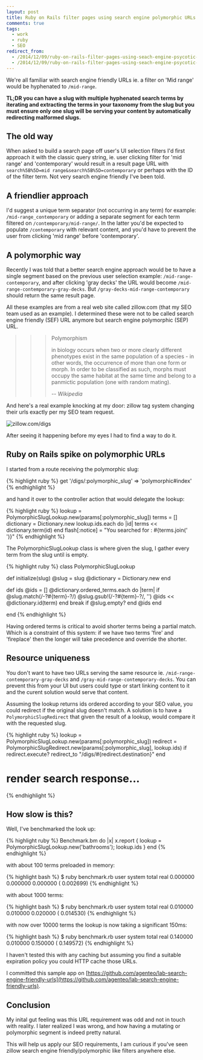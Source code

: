 ```yaml
---
layout: post
title: Ruby on Rails filter pages using search engine polymorphic URLs
comments: true
tags:
  - work
  - ruby
  - SEO
redirect_from:
  - /2014/12/09/ruby-on-rails-filter-pages-using-seach-engine-psycotic-urls/
  - /2014/12/09/ruby-on-rails-filter-pages-using-seach-engine-psycotic-urls.html/
---
```


We're all familiar with search engine friendly URLs ie. a filter on 'Mid range' would be hyphenated to `/mid-range`.

**TL;DR you can have a slug with multiple hyphenated search terms by iterating and extracting the terms in your taxonomy from the slug but you must ensure only one slug will be serving your content by automatically redirecting malformed slugs.**


## The old way

When asked to build a search page off user's UI selection filters I'd first approach it with the classic query string, ie. user clicking filter for 'mid range' and 'contemporary' would result in a result page URL with `search%5B%5D=mid range&search%5B%5D=contemporary` or perhaps with the ID of the filter term. Not very search engine friendly I've been told.

## A friendlier approach

I'd suggest a unique term separator (not occurring in any term) for example: `/mid-range_contemporary` or adding a separate segment for each term filtered on `/contemporary/mid-range/`. In the latter you'd be expected to populate `/contemporary` with relevant content, and you'd have to prevent the user from clicking 'mid range' before 'contemporary'.

## A polymorphic way

Recently I was told that a better search engine approach would be to have a single segment based on the previous user selection example: `/mid-range-contemporary`, and after clicking 'gray decks' the URL would become `/mid-range-contemporary-gray-decks`. But `/gray-decks-mid-range-contemporary` should return the same result page.

All these examples are from a real web site called zillow.com (that my SEO team used as an example). I determined these were not to be called search engine friendly (SEF) URL anymore but search engine polymorphic (SEP) URL.


>>> Polymorphism
>>>
>>> in biology occurs when two or more clearly different phenotypes exist in the same population of a species - in other words, the occurrence of more than one form or morph. In order to be classified as such, morphs must occupy the same habitat at the same time and belong to a panmictic population (one with random mating).
>>>
>>> -- <cite>Wikipedia</cite>

And here's a real example knocking at my door: zillow tag system changing their urls exactly per my SEO team request.

![zillow.com/digs](/assets/images/zillow_example.gif)

After seeing it happening before my eyes I had to find a way to do it.

## Ruby on Rails spike on polymorphic URLs

I started from a route receiving the polymorphic slug:

{% highlight ruby %}
get '/digs/:polymorphic_slug' => 'polymorphic#index'
{% endhighlight %}

and hand it over to the controller action that would delegate the lookup:

{% highlight ruby %}
lookup = PolymorphicSlugLookup.new(params[:polymorphic_slug])
terms = []
dictionary = Dictionary.new
lookup.ids.each do |id|
  terms << dictionary.term(id)
end
flash[:notice] = "You searched for : #{terms.join(' ')}"
{% endhighlight %}

The PolymorphicSlugLookup class is where given the slug, I gather every term from the slug until is empty.

{% highlight ruby %}
class PolymorphicSlugLookup

  def initialize(slug)
    @slug = slug
    @dictionary = Dictionary.new
  end

  def ids
    @ids = []
    @dictionary.ordered_terms.each do |term|
      if @slug.match(/-?#{term}-?/)
        @slug.gsub!(/-?#{term}-?/, '')
        @ids << @dictionary.id(term)
      end
      break if @slug.empty?
    end
    @ids
  end

end
{% endhighlight %}

Having ordered terms is critical to avoid shorter terms being a partial match. Which is a constraint of this system: if we have two terms 'fire' and 'fireplace' then the longer will take precedence and override the shorter.

## Resource uniqueness

You don't want to have two URLs serving the same resource ie. `/mid-range-contemporary-gray-decks` and `/gray-mid-range-contemporary-decks`. You can prevent this from your UI but users could type or start linking content to it and the curent solution would serve that content.

Assuming the lookup returns ids ordered according to your SEO value, you could redirect if the original slug doesn't match. A solution is to have a `PolymorphicSlugRedirect` that given the result of a lookup, would compare it with the requested slug. 

{% highlight ruby %}
lookup = PolymorphicSlugLookup.new(params[:polymorphic_slug])
redirect = PolymorphicSlugRedirect.new(params[:polymorphic_slug], lookup.ids)
if redirect.execute?
 redirect_to "/digs/#{redirect.destination}"
end
# render search response...
{% endhighlight %}

## How slow is this?

Well, I've benchmarked the look up:

{% highlight ruby %}
Benchmark.bm do |x|
  x.report { lookup = PolymorphicSlugLookup.new('bathrooms'); lookup.ids  }
end
{% endhighlight %}

with about 100 terms preloaded in memory:

{% highlight bash %}
$ ruby benchmark.rb
user     system      total        real
0.000000   0.000000   0.000000 (  0.002699)
{% endhighlight %}

with about 1000 terms:

{% highlight bash %}
$ ruby benchmark.rb
user     system      total        real
0.010000   0.010000   0.020000 (  0.014530)
{% endhighlight %}

with now over 10000 terms the lookup is now taking a significant 150ms:

{% highlight bash %}
$ ruby benchmark.rb
user     system      total        real
0.140000   0.010000   0.150000 (  0.149572)
{% endhighlight %}

I haven't tested this with any caching but assuming you find a suitable expiration policy you could HTTP cache those URLs.

I committed this sample app on [https://github.com/agenteo/lab-search-engine-friendly-urls](https://github.com/agenteo/lab-search-engine-friendly-urls).


## Conclusion

My inital gut feeling was this URL requirement was odd and not in touch with reality. I later realized I was wrong, and how having a mutating or polymorphic segment is indeed pretty natural.

This will help us apply our SEO requirements, I am curious if you've seen zillow search engine friendly/polymorphic like filters anywhere else.
